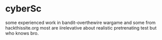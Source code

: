 # cyberSc
some experienced work in bandit-overthewire wargame and some from hackthissite.org
most are iirelevative about realistic pretrenating test but who knows bro.
